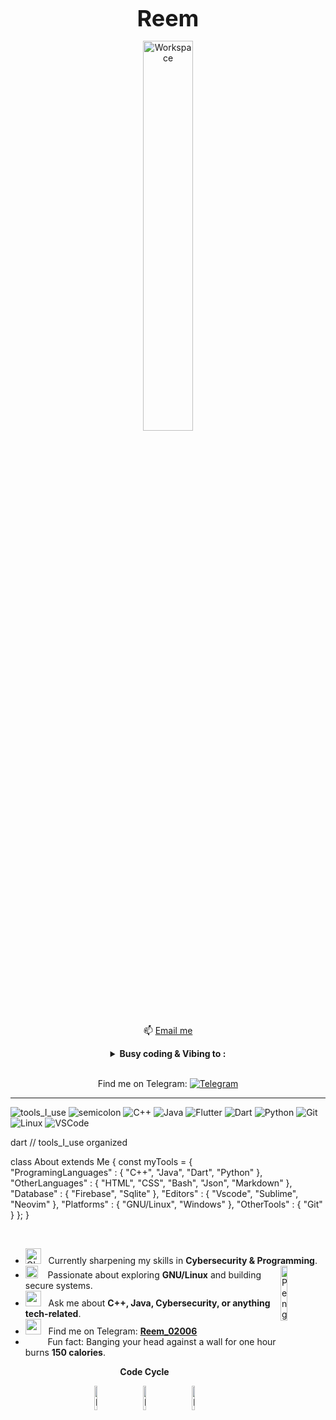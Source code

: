 <div align="center" width="50">

  <h2 style="font-weight: bold; font-size: 36px; margin-bottom: 10px;">Reem</h2>

  <img src="https://github.com/SP-XD/SP-XD/blob/main/images/dev-working_rounded.gif?raw=true" alt="Workspace" width="40%" /><br> 

  <p>📫 <a href="mailto:taibaalyosfee@gmail.com" target="_blank" rel="noopener noreferrer">Email me</a></p>

  <details>
    <summary><strong>Busy coding & Vibing to :</strong></summary>
    <br>
    [![Spotify](https://spotify-readme.sp-xd.vercel.app/api/spotify)](https://open.spotify.com/user/somnathpaul)
  </details>

  <br>

  <p>
    Find me on Telegram: 
    <a href="https://t.me/Reem_02006" target="_blank" rel="noopener noreferrer">
      <img src="https://img.shields.io/badge/Reem_02006-grey?style=flat&logo=telegram" alt="Telegram"/>
    </a>
  </p>

</div>

<hr />

<!-- الأدوات والتقنيات -->
![tools_I_use](https://img.shields.io/badge/-%F0%9F%9A%80%20Tools%20I%20use-orange)
![semicolon](https://img.shields.io/badge/-%3A-orange)
![C++](https://img.shields.io/badge/C%2B%2B-00599C?style=flat&logo=c%2B%2B&logoColor=white)
![Java](https://img.shields.io/badge/Java-ED8B00?style=flat&logo=java&logoColor=white)
![Flutter](https://img.shields.io/badge/Flutter-%2302569B.svg?style=flat&logo=Flutter&logoColor=white)
![Dart](https://img.shields.io/badge/Dart-0175C2?style=flat&logo=dart&logoColor=white)
![Python](https://img.shields.io/badge/Python-FFD43B?style=flat&logo=python&logoColor=darkgreen)
![Git](https://img.shields.io/badge/GIT-E44C30?style=flat&logo=git&logoColor=white)
![Linux](https://img.shields.io/badge/Linux-FCC624?style=flat&logo=linux&logoColor=black)
![VSCode](https://img.shields.io/badge/Visual_Studio_Code-0078D4?style=flat&logo=visual%20studio%20code&logoColor=white)

dart
// tools_I_use organized

class About extends Me { 
  const myTools = {  
    "ProgramingLanguages" : { "C++", "Java", "Dart", "Python" },
    "OtherLanguages" : { "HTML", "CSS", "Bash", "Json", "Markdown" },
    "Database" : { "Firebase", "Sqlite" },
    "Editors" : { "Vscode", "Sublime", "Neovim" },
    "Platforms" : { "GNU/Linux", "Windows" },
    "OtherTools" : { "Git" }
  };
}

<br>

-  <img alt="GIF" src="https://github.com/SP-XD/SP-XD/blob/main/images/Developer.gif" width="25" /> &nbsp; Currently sharpening my skills in **Cybersecurity & Programming**. <img align="right" src="https://raw.githubusercontent.com/Tarikul-Islam-Anik/Animated-Fluent-Emojis/master/Emojis/Animals/Penguin.png" alt="Penguin" width="15%" /><br>
- <img src="https://github.com/SP-XD/SP-XD/blob/main/images/hyperkitty.gif?raw=true" width="20" />&nbsp;&nbsp;&nbsp; Passionate about exploring **GNU/Linux** and building secure systems. <br>
- <img src="https://github.com/SP-XD/SP-XD/blob/main/images/message.gif?raw=true" width="25" />&nbsp;&nbsp; Ask me about **C++, Java, Cybersecurity, or anything tech-related**. <br>
- <img src="https://github.com/SP-XD/SP-XD/blob/main/images/letterbox.gif?raw=true" width="25" /> &nbsp; Find me on Telegram: **[Reem_02006](https://t.me/Reem_02006)**<br>
- &nbsp;&nbsp;<img src="https://github.com/SP-XD/SP-XD/blob/main/images/lightning.gif?raw=true" width="12" />&nbsp;&nbsp;&nbsp;&nbsp;Fun fact: Banging your head against a wall for one hour burns **150 calories**.<br>

<div align="center" >

  **Code Cycle**<br>

  <img src="https://raw.githubusercontent.com/Tarikul-Islam-Anik/Animated-Fluent-Emojis/master/Emojis/Smilies/Face%20with%20Spiral%20Eyes.png" width="10%" alt="Broken system!"/>
  &nbsp;&nbsp;&nbsp;&nbsp;&nbsp;
  <img src="https://raw.githubusercontent.com/Tarikul-Islam-Anik/Animated-Fluent-Emojis/master/Emojis/Smilies/Relieved%20Face.png" width="10%" alt="It's working!"/>
  &nbsp;&nbsp;&nbsp;&nbsp;&nbsp;
  <img src="https://raw.githubusercontent.com/Tarikul-Islam-Anik/Animated-Fluent-Emojis/master/Emojis/Smilies/Astonished%20Face.png" width="10%" alt="It's working but you don't know how!"/><br>

</div>
